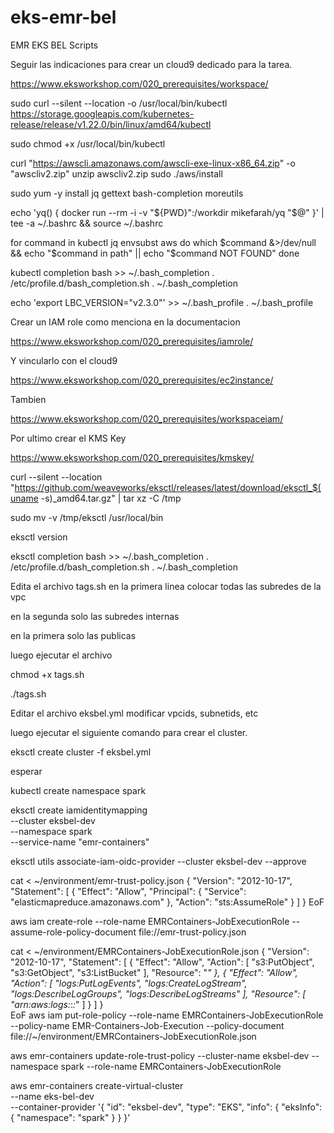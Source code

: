 # eks-emr-bel
EMR EKS BEL Scripts

Seguir las indicaciones para crear un cloud9 dedicado para la tarea.

https://www.eksworkshop.com/020_prerequisites/workspace/


sudo curl --silent --location -o /usr/local/bin/kubectl \
https://storage.googleapis.com/kubernetes-release/release/v1.22.0/bin/linux/amd64/kubectl

sudo chmod +x /usr/local/bin/kubectl


curl "https://awscli.amazonaws.com/awscli-exe-linux-x86_64.zip" -o "awscliv2.zip"
unzip awscliv2.zip
sudo ./aws/install


sudo yum -y install jq gettext bash-completion moreutils

echo 'yq() {
  docker run --rm -i -v "${PWD}":/workdir mikefarah/yq "$@"
}' | tee -a ~/.bashrc && source ~/.bashrc

for command in kubectl jq envsubst aws
  do
    which $command &>/dev/null && echo "$command in path" || echo "$command NOT FOUND"
  done


kubectl completion bash >>  ~/.bash_completion
. /etc/profile.d/bash_completion.sh
. ~/.bash_completion


echo 'export LBC_VERSION="v2.3.0"' >>  ~/.bash_profile
.  ~/.bash_profile


Crear un IAM role como menciona en la documentacion 

https://www.eksworkshop.com/020_prerequisites/iamrole/

Y vincularlo con el cloud9

https://www.eksworkshop.com/020_prerequisites/ec2instance/

Tambien 

https://www.eksworkshop.com/020_prerequisites/workspaceiam/

Por ultimo crear el KMS Key

https://www.eksworkshop.com/020_prerequisites/kmskey/


curl --silent --location "https://github.com/weaveworks/eksctl/releases/latest/download/eksctl_$(uname -s)_amd64.tar.gz" | tar xz -C /tmp

sudo mv -v /tmp/eksctl /usr/local/bin

eksctl version

eksctl completion bash >> ~/.bash_completion
. /etc/profile.d/bash_completion.sh
. ~/.bash_completion

Edita el archivo tags.sh en la primera linea colocar todas las subredes de la vpc

en la segunda solo las subredes internas

en la primera solo las publicas

luego ejecutar el archivo 

chmod +x tags.sh 

./tags.sh


Editar el archivo eksbel.yml modificar vpcids, subnetids, etc

luego ejecutar el siguiente comando para crear el cluster.

eksctl create cluster -f eksbel.yml

esperar

kubectl create namespace spark

eksctl create iamidentitymapping \
    --cluster eksbel-dev \
    --namespace spark \
    --service-name "emr-containers"
    
eksctl utils associate-iam-oidc-provider --cluster eksbel-dev --approve

cat <<EoF > ~/environment/emr-trust-policy.json
{
  "Version": "2012-10-17",
  "Statement": [
    {
      "Effect": "Allow",
      "Principal": {
        "Service": "elasticmapreduce.amazonaws.com"
      },
      "Action": "sts:AssumeRole"
    }
  ]
}
EoF

aws iam create-role --role-name EMRContainers-JobExecutionRole --assume-role-policy-document file://emr-trust-policy.json

cat <<EoF > ~/environment/EMRContainers-JobExecutionRole.json
{
    "Version": "2012-10-17",
    "Statement": [
        {
            "Effect": "Allow",
            "Action": [
                "s3:PutObject",
                "s3:GetObject",
                "s3:ListBucket"
            ],
            "Resource": "*"
        },
        {
            "Effect": "Allow",
            "Action": [
                "logs:PutLogEvents",
                "logs:CreateLogStream",
                "logs:DescribeLogGroups",
                "logs:DescribeLogStreams"
            ],
            "Resource": [
                "arn:aws:logs:*:*:*"
            ]
        }
    ]
}  
EoF
aws iam put-role-policy --role-name EMRContainers-JobExecutionRole --policy-name EMR-Containers-Job-Execution --policy-document file://~/environment/EMRContainers-JobExecutionRole.json

aws emr-containers update-role-trust-policy --cluster-name eksbel-dev --namespace spark --role-name EMRContainers-JobExecutionRole

aws emr-containers create-virtual-cluster \
--name eks-bel-dev \
--container-provider '{
    "id": "eksbel-dev",
    "type": "EKS",
    "info": {
        "eksInfo": {
            "namespace": "spark"
        }
    }
}'
